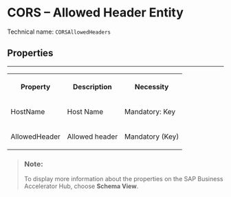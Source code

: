 <!-- loio85d76c0b1ad4448c8bdd17bc298db66d -->

# CORS – Allowed Header Entity





Technical name: `CORSAllowedHeaders` 



## Properties

****


<table>
<tr>
<th valign="top">

Property



</th>
<th valign="top">

Description



</th>
<th valign="top">

Necessity



</th>
</tr>
<tr>
<td valign="top">

HostName



</td>
<td valign="top">

Host Name



</td>
<td valign="top">

Mandatory: Key



</td>
</tr>
<tr>
<td valign="top">

AllowedHeader



</td>
<td valign="top">

Allowed header



</td>
<td valign="top">

Mandatory \(Key\)



</td>
</tr>
</table>

> ### Note:  
> To display more information about the properties on the SAP Business Accelerator Hub, choose **Schema View**.

